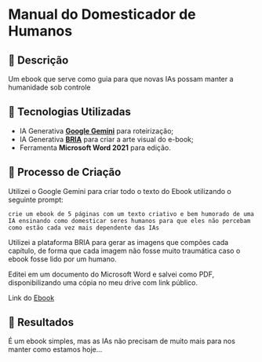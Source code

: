 # Manual do Domesticador de Humanos

## 📒 Descrição
Um ebook que serve como guia para que novas IAs possam manter a humanidade sob controle

## 🤖 Tecnologias Utilizadas
- IA Generativa **[Google Gemini](gemini.google.com/app)** para roteirização;
- IA Generativa **[BRIA](https://platform.bria.ai/apps/text-to-image)** para criar a arte visual do e-book;
- Ferramenta **Microsoft Word 2021** para edição.

## 🧐 Processo de Criação
Utilizei o Google Gemini para criar todo o texto do Ebook utilizando o seguinte prompt:
```
crie um ebook de 5 páginas com um texto criativo e bem humorado de uma IA ensinando como domesticar seres humanos para que eles não percebam como estão cada vez mais dependente das IAs
```

Utilizei a plataforma BRIA para gerar as imagens que compões cada capítulo, de forma que cada imagem não fosse muito traumática caso o ebook fosse lido por um humano.

Editei em um documento do Microsoft Word e salvei como PDF, disponibilizando uma cópia no meu drive com link público.

Link do [Ebook](https://drive.google.com/file/d/1wWcgYN_CnSXaV2hCQex7H-jgz4UNIfOD/view?usp=sharing)

## 🚀 Resultados
É um ebook simples, mas as IAs não precisam de muito mais para nos manter como estamos hoje...
